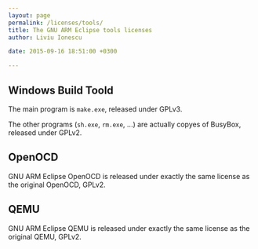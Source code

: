 ```yaml
---
layout: page
permalink: /licenses/tools/
title: The GNU ARM Eclipse tools licenses
author: Liviu Ionescu

date: 2015-09-16 18:51:00 +0300

---
```


## Windows Build Toold

The main program is `make.exe`, released under GPLv3.

The other programs (`sh.exe`, `rm.exe`, ...) are actually copyes of BusyBox, released under GPLv2.

## OpenOCD

GNU ARM Eclipse OpenOCD is released under exactly the same license as the original OpenOCD, GPLv2.

## QEMU

GNU ARM Eclipse QEMU is released under exactly the same license as the original QEMU, GPLv2.
